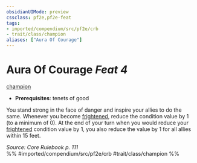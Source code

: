 ```yaml
---
obsidianUIMode: preview
cssclass: pf2e,pf2e-feat
tags:
- imported/compendium/src/pf2e/crb
- trait/class/champion
aliases: ["Aura Of Courage"]
---
```

# Aura Of Courage  *Feat 4*  
[champion](rules/traits/champion.md)  

- **Prerequisites**: tenets of good

You stand strong in the face of danger and inspire your allies to do the same. Whenever you become [frightened](conditions.md#Frightened), reduce the condition value by 1 (to a minimum of 0). At the end of your turn when you would reduce your [frightened](conditions.md#Frightened) condition value by 1, you also reduce the value by 1 for all allies within 15 feet.

*Source: Core Rulebook p. 111*  
%% #imported/compendium/src/pf2e/crb #trait/class/champion %%